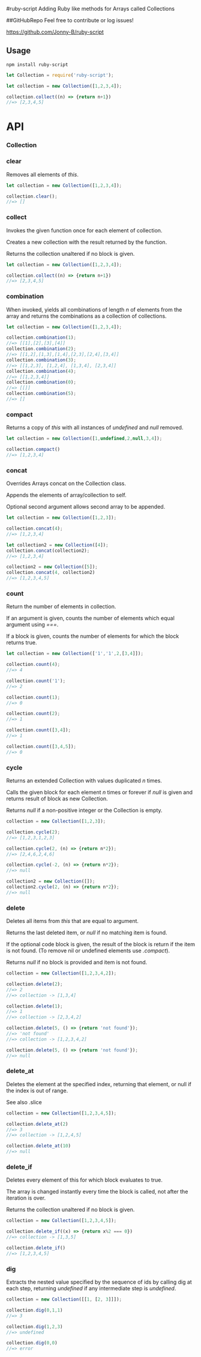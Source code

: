 #ruby-script
Adding Ruby like methods for Arrays called Collections

##GitHubRepo
Feel free to contribute or log issues!

https://github.com/Jonny-B/ruby-script

## Usage

```
npm install ruby-script
```
```js
let Collection = require('ruby-script');

let collection = new Collection([1,2,3,4]);

collection.collect((n) => {return n+1})
//=> [2,3,4,5]
```

# API

### Collection

### clear
 Removes all elements of _this_.
 
```js
let collection = new Collection([1,2,3,4]);

collection.clear();
//=> []
```

### collect
Invokes the given function once for each element of collection.

Creates a new collection with the result returned by the function.

Returns the collection unaltered if no block is given.

```js
let collection = new Collection([1,2,3,4]);

collection.collect((n) => {return n+1})
//=> [2,3,4,5]
```
### combination
 
When invoked, yields all combinations of length _n_ of elements from the array and returns the combinations
as a collection of collections.
 
```js
let collection = new Collection([1,2,3,4]);

collection.combination(1);
//=> [[1],[2],[3],[4]]
collection.combination(2);
//=> [[1,2],[1,3],[1,4],[2,3],[2,4],[3,4]]
collection.combination(3);
//=> [[1,2,3], [1,2,4], [1,3,4], [2,3,4]]
collection.combination(4);
//=> [[1,2,3,4]]
collection.combination(0);
//=> [[]]
collection.combination(5);
//=> []
```

### compact
Returns a copy of _this_ with all instances of _undefined_ and _null_ removed.

```js
let collection = new Collection([1,undefined,2,null,3,4]);

collection.compact()
//=> [1,2,3,4]
```

### concat
Overrides Arrays concat on the Collection class.

Appends the elements of array/collection to self.

Optional second argument allows second array to be appended.
```js
let collection = new Collection([1,2,3]);

collection.concat(4);
//=> [1,2,3,4]

let collection2 = new Collection([4]);
collection.concat(collection2);
//=> [1,2,3,4]

collection2 = new Collection([5]);
collection.concat(4, collection2)
//=> [1,2,3,4,5]
```

### count
Return the number of elements in collection.

If an argument is given, counts the number of elements which equal argument using _===_.

If a block is given, counts the number of elements for which the block returns true.

```js
let collection = new Collection(['1','1',2,[3,4]]);

collection.count(4);
//=> 4

collection.count('1');
//=> 2

collection.count(1);
//=> 0

collection.count(2);
//=> 1

collection.count([3,4]);
//=> 1

collection.count([3,4,5]);
//=> 0
```

### cycle
Returns an extended Collection with values duplicated _n_ times.

Calls the given block for each element _n_ times or forever if _null_ is given and returns result of block as new
Collection.

Returns _null_ if a non-positive integer or the Collection is empty.

```js
collection = new Collection([1,2,3]);

collection.cycle(2);
//=> [1,2,3,1,2,3]

collection.cycle(2, (n) => {return n*2});
//=> [2,4,6,2,4,6]

collection.cycle(-2, (n) => {return n*2});
//=> null

collection2 = new Collection([]);
collection2.cycle(2, (n) => {return n*2});
//=> null
```

### delete
Deletes all items from _this_ that are equal to argument.

Returns the last deleted item, or _null_ if no matching item is found.

If the optional code block is given, the result of the block is return if the item is not found. (To remove nil or 
undefined elements use _.compact_).

Returns _null_ if no block is provided and item is not found.

```js
collection = new Collection([1,2,3,4,2]);

collection.delete(2);
//=> 2
//=> collection -> [1,3,4]

collection.delete(1);
//=> 1
//=> collection -> [2,3,4,2]

collection.delete(5, () => {return 'not found'});
//=> 'not found'
//=> collection -> [1,2,3,4,2]

collection.delete(5, () => {return 'not found'});
//=> null
```

### delete_at
Deletes the element at the specified index, returning that element, or null if the index is out of range.

See also .slice

```js
collection = new Collection([1,2,3,4,5]);

collection.delete_at(2)
//=> 3
//=> collection -> [1,2,4,5]

collection.delete_at(10)
//=> null
```

### delete_if
Deletes every element of this for which block evaluates to true.

The array is changed instantly every time the block is called, not after the iteration is over.

Returns the collection unaltered if no block is given.

```js
collection = new Collection([1,2,3,4,5]);

collection.delete_if((x) => {return x%2 === 0})
//=> collection -> [1,3,5]

collection.delete_if()
//=> [1,2,3,4,5]
```

### dig

Extracts the nested value specified by the sequence of ids by calling dig at each step, returning _undefined_ if any intermediate step is _undefined_.

```js
collection = new Collection([[1, [2, 3]]]);

collection.dig(0,1,1)
//=> 3

collection.dig(1,2,3)
//=> undefined

collection.dig(0,0)
//=> error
```
